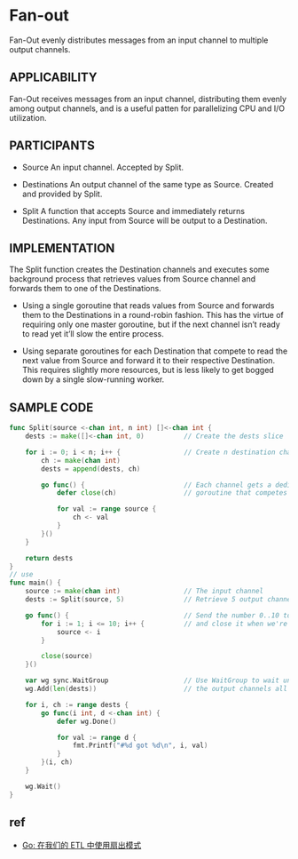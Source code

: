 # Fan-out
Fan-Out evenly distributes messages from an input channel to multiple output channels.

## APPLICABILITY
Fan-Out receives messages from an input channel, distributing them evenly among output channels, and is a useful patten for parallelizing CPU and I/O utilization.


## PARTICIPANTS
+ Source
An input channel. Accepted by Split.

+ Destinations
An output channel of the same type as Source. Created and provided by Split.

+ Split
A function that accepts Source and immediately returns Destinations. Any input from Source will be output to a Destination.

## IMPLEMENTATION
The Split function creates the Destination channels and executes some background process that retrieves values from Source channel and forwards them to one of the Destinations.
+ Using a single goroutine that reads values from Source and forwards them to the Destinations in a round-robin fashion. This has the virtue of requiring only one master goroutine, but if the next channel isn’t ready to read yet it’ll slow the entire process.

+ Using separate goroutines for each Destination that compete to read the next value from Source and forward it to their respective Destination. This requires slightly more resources, but is less likely to get bogged down by a single slow-running worker.


## SAMPLE CODE
```go
func Split(source <-chan int, n int) []<-chan int {
    dests := make([]<-chan int, 0)          // Create the dests slice

    for i := 0; i < n; i++ {                // Create n destination channels
        ch := make(chan int)
        dests = append(dests, ch)

        go func() {                         // Each channel gets a dedicated
            defer close(ch)                 // goroutine that competes for reads

            for val := range source {
                ch <- val
            }
        }()
    }

    return dests
}
// use
func main() {
    source := make(chan int)                // The input channel
    dests := Split(source, 5)               // Retrieve 5 output channels

    go func() {                             // Send the number 0..10 to source
        for i := 1; i <= 10; i++ {          // and close it when we're done
            source <- i
        }

        close(source)
    }()

    var wg sync.WaitGroup                   // Use WaitGroup to wait until
    wg.Add(len(dests))                      // the output channels all close

    for i, ch := range dests {
        go func(i int, d <-chan int) {
            defer wg.Done()

            for val := range d {
                fmt.Printf("#%d got %d\n", i, val)
            }
        }(i, ch)
    }

    wg.Wait()
}
```

## ref
+ [Go: 在我们的 ETL 中使用扇出模式](https://zhuanlan.zhihu.com/p/410523401)